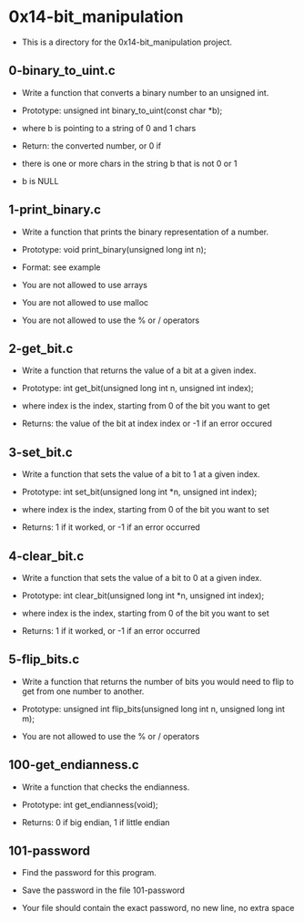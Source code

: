 # 0x14-bit_manipulation
- This is a directory for the 0x14-bit_manipulation project.

## 0-binary_to_uint.c
- Write a function that converts a binary number to an unsigned int.

- Prototype: unsigned int binary_to_uint(const char *b);
- where b is pointing to a string of 0 and 1 chars
- Return: the converted number, or 0 if
- there is one or more chars in the string b that is not 0 or 1
- b is NULL

## 1-print_binary.c
- Write a function that prints the binary representation of a number.

- Prototype: void print_binary(unsigned long int n);
- Format: see example
- You are not allowed to use arrays
- You are not allowed to use malloc
- You are not allowed to use the % or / operators

## 2-get_bit.c
- Write a function that returns the value of a bit at a given index.

- Prototype: int get_bit(unsigned long int n, unsigned int index);
- where index is the index, starting from 0 of the bit you want to get
- Returns: the value of the bit at index index or -1 if an error occured
## 3-set_bit.c
- Write a function that sets the value of a bit to 1 at a given index.

- Prototype: int set_bit(unsigned long int *n, unsigned int index);
- where index is the index, starting from 0 of the bit you want to set
- Returns: 1 if it worked, or -1 if an error occurred
## 4-clear_bit.c
- Write a function that sets the value of a bit to 0 at a given index.

- Prototype: int clear_bit(unsigned long int *n, unsigned int index);
- where index is the index, starting from 0 of the bit you want to set
- Returns: 1 if it worked, or -1 if an error occurred
## 5-flip_bits.c
- Write a function that returns the number of bits you would need to flip to get from one number to another.

- Prototype: unsigned int flip_bits(unsigned long int n, unsigned long int m);
- You are not allowed to use the % or / operators
## 100-get_endianness.c
- Write a function that checks the endianness.

- Prototype: int get_endianness(void);
- Returns: 0 if big endian, 1 if little endian
## 101-password
- Find the password for this program.

- Save the password in the file 101-password
- Your file should contain the exact password, no new line, no extra space
